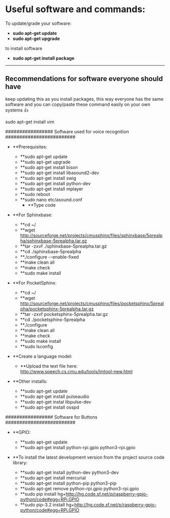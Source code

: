 # Useful software and commands:

To update/grade your software:

* **sudo apt-get update**
* **sudo apt-get upgrade**

to install software

* **sudo apt-get install package**

---

## Recommendations for software everyone should have 
keep updating this as you install packages, this way everyone has the same software and you can copy/paste these command easily on your own systems :+1:


sudo apt-get install vim



################# Software used for voice recognition #########################

* **Prerequisites:
	* **sudo apt-get update
	* **sudo apt-get upgrade
	* **sudo apt-get install bison
	* **sudo apt-get install libasound2-dev
	* **sudo apt-get install swig
	* **sudo apt-get install python-dev
	* **sudo apt-get install mplayer
	* **sudo reboot
	* **sudo nano etc/asound.conf 
		* **Type code

* **For Sphinxbase:
	* **cd ~/
	* **wget http://sourceforge.net/projects/cmusphinx/files/sphinxbase/5prealpha/sphinxbase-5prealpha.tar.gz
	* **tar -zxvf ./sphinxbase-5prealpha.tar.gz
	* **cd ./sphinxbase-5prealpha
	* **./configure --enable-fixed
	* **make clean all
	* **make check
	* **sudo make install

* **For PocketSphinx:
	* **cd ~/
	* **wget http://sourceforge.net/projects/cmusphinx/files/pocketsphinx/5prealpha/pocketsphinx-5prealpha.tar.gz
	* **tar -zxvf pocketsphinx-5prealpha.tar.gz
	* **cd ./pocketsphinx-5prealpha
	* **./configure
	* **make clean all
	* **make check
	* **sudo make install
	* **sudo lsconfig

* **Create a language model:
	* **Upload the text file here: http://www.speech.cs.cmu.edu/tools/lmtool-new.html

* **Other installs:
	* **sudo apt-get update
	* **sudo apt-get install pulseaudio
	* **sudo apt-get instal libpulse-dev
	* **sudo apt-get install osspd

################# Software for Buttons  #########################

* **GPIO:	
	* **sudo apt-get update
	* **sudo apt-get install python-rpi.gpio python3-rpi.gpio

* **To install the latest development version from the project source code library:
	* **sudo apt-get install python-dev python3-dev
	* **sudo apt-get install mercurial		
	* **sudo apt-get install python-pip python3-pip
	* **sudo apt-get remove python-rpi.gpio python3-rpi.gpio
	* **sudo pip install hg+http://hg.code.sf.net/p/raspberry-gpio-python/code#egg=RPi.GPIO
	* **sudo pip-3.2 install hg+http://hg.code.sf.net/p/raspberry-gpio-python/code#egg=RPi.GPIO

